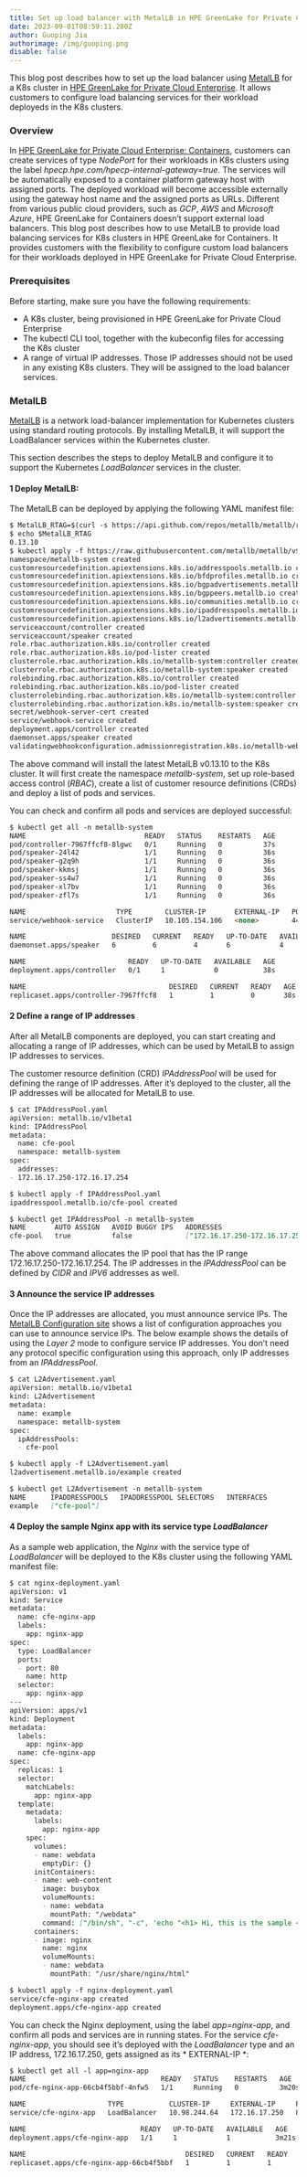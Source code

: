 ```yaml
---
title: Set up load balancer with MetalLB in HPE GreenLake for Private Cloud Enterprise
date: 2023-09-01T08:59:11.280Z
author: Guoping Jia
authorimage: /img/guoping.png
disable: false
---
```

This blog post describes how to set up the load balancer using [MetalLB](https://metallb.universe.tf/) for a K8s cluster in [HPE GreenLake for Private Cloud Enterprise](https://www.hpe.com/us/en/greenlake/private-cloud-enterprise.html). It allows customers to configure load balancing services for their workload deployeds in the K8s clusters. 


### Overview

In [HPE GreenLake for Private Cloud Enterprise: Containers](https://www.hpe.com/us/en/greenlake/containers.html), customers can create services of type *NodePort* for their workloads in K8s clusters using the label *hpecp.hpe.com/hpecp-internal-gateway=true*. The services will be automatically exposed to a container platform gateway host with assigned ports. The deployed workload will become accessible externally using the gateway host name and the assigned ports as URLs. Different from various public cloud providers, such as *GCP*, *AWS* and *Microsoft Azure*, HPE GreenLake for Containers doesn’t support external load balancers. This blog post describes how to use MetalLB to provide load balancing services for K8s clusters in HPE GreenLake for Containers. It provides customers with the flexibility to configure custom load balancers for their workloads deployed in HPE GreenLake for Private Cloud Enterprise.

### Prerequisites

Before starting, make sure you have the following requirements:
* A K8s cluster, being provisioned in HPE GreenLake for Private Cloud Enterprise
* The kubectl CLI tool, together with the kubeconfig files for accessing the K8s cluster
* A range of virtual IP addresses. Those IP addresses should not be used in any existing K8s clusters. They will be assigned to the load balancer services. 

### MetalLB

[MetalLB](https://metallb.universe.tf/) is a network load-balancer implementation for Kubernetes clusters using standard routing protocols. By installing MetalLB, it will support the LoadBalancer services within the Kubernetes cluster.  

This section describes the steps to deploy MetalLB and configure it to support the Kubernetes *LoadBalancer* services in the cluster.

#### 1 Deploy MetalLB:

The MetalLB can be deployed by applying the following YAML manifest file:

```markdown
$ MetalLB_RTAG=$(curl -s https://api.github.com/repos/metallb/metallb/releases/latest|grep tag_name|cut -d '"' -f 4|sed 's/v//')
$ echo $MetalLB_RTAG
0.13.10
$ kubectl apply -f https://raw.githubusercontent.com/metallb/metallb/v$MetalLB_RTAG/config/manifests/metallb-native.yaml
namespace/metallb-system created
customresourcedefinition.apiextensions.k8s.io/addresspools.metallb.io created
customresourcedefinition.apiextensions.k8s.io/bfdprofiles.metallb.io created
customresourcedefinition.apiextensions.k8s.io/bgpadvertisements.metallb.io created
customresourcedefinition.apiextensions.k8s.io/bgppeers.metallb.io created
customresourcedefinition.apiextensions.k8s.io/communities.metallb.io created
customresourcedefinition.apiextensions.k8s.io/ipaddresspools.metallb.io created
customresourcedefinition.apiextensions.k8s.io/l2advertisements.metallb.io created
serviceaccount/controller created
serviceaccount/speaker created
role.rbac.authorization.k8s.io/controller created
role.rbac.authorization.k8s.io/pod-lister created
clusterrole.rbac.authorization.k8s.io/metallb-system:controller created
clusterrole.rbac.authorization.k8s.io/metallb-system:speaker created
rolebinding.rbac.authorization.k8s.io/controller created
rolebinding.rbac.authorization.k8s.io/pod-lister created
clusterrolebinding.rbac.authorization.k8s.io/metallb-system:controller created
clusterrolebinding.rbac.authorization.k8s.io/metallb-system:speaker created
secret/webhook-server-cert created
service/webhook-service created
deployment.apps/controller created
daemonset.apps/speaker created
validatingwebhookconfiguration.admissionregistration.k8s.io/metallb-webhook-configuration created
```
The above command will install the latest MetalLB v0.13.10 to the K8s cluster. It will first create the namespace *metallb-system*, set up role-based access control (*RBAC*), create a list of customer resource definitions (CRDs) and deploy a list of pods and services.

You can check and confirm all pods and services are deployed successful:

```markdown
$ kubectl get all -n metallb-system 
NAME                             READY   STATUS    RESTARTS   AGE
pod/controller-7967ffcf8-8lgwc   0/1     Running   0          37s
pod/speaker-24l42                1/1     Running   0          36s
pod/speaker-g2q9h                1/1     Running   0          36s
pod/speaker-kkmsj                1/1     Running   0          36s
pod/speaker-ss4w7                1/1     Running   0          36s
pod/speaker-xl7bv                1/1     Running   0          36s
pod/speaker-zfl7s                1/1     Running   0          36s

NAME                      TYPE        CLUSTER-IP       EXTERNAL-IP   PORT(S)   AGE
service/webhook-service   ClusterIP   10.105.154.106   <none>        443/TCP   38s

NAME                     DESIRED   CURRENT   READY   UP-TO-DATE   AVAILABLE   NODE SELECTOR            AGE
daemonset.apps/speaker   6         6         4       6            4           kubernetes.io/os=linux   37s

NAME                         READY   UP-TO-DATE   AVAILABLE   AGE
deployment.apps/controller   0/1     1            0           38s

NAME                                   DESIRED   CURRENT   READY   AGE
replicaset.apps/controller-7967ffcf8   1         1         0       38s

```

#### 2 Define a range of IP addresses

After all MetalLB components are deployed, you can start creating and allocating a range of IP addresses, which can be used by MetalLB to assign IP addresses to services. 

The customer resource definition (CRD) *IPAddressPool* will be used for defining the range of IP addresses. After it’s deployed to the cluster, all the IP addresses will be allocated for MetalLB to use. 

```markdown
$ cat IPAddressPool.yaml 
apiVersion: metallb.io/v1beta1
kind: IPAddressPool
metadata:
  name: cfe-pool
  namespace: metallb-system
spec:
  addresses:
- 172.16.17.250-172.16.17.254

$ kubectl apply -f IPAddressPool.yaml 
ipaddresspool.metallb.io/cfe-pool created

$ kubectl get IPAddressPool -n metallb-system
NAME       AUTO ASSIGN   AVOID BUGGY IPS   ADDRESSES
cfe-pool   true          false             ["172.16.17.250-172.16.17.254"]
```

The above command allocates the IP pool that has the IP range 172.16.17.250-172.16.17.254. The IP addresses in the *IPAddressPool* can be defined by *CIDR* and *IPV6* addresses as well.

#### 3 Announce the service IP addresses

Once the IP addresses are allocated, you must announce service IPs. The [MetalLB Configuration site]( https://metallb.universe.tf/configuration/#announce-the-service-ips) shows a list of configuration approaches you can use to announce service IPs. The below example shows the details of using the *Layer 2* mode to configure service IP addresses. You don’t need any protocol specific configuration using this approach, only IP addresses from an *IPAddressPool*.

```markdown
$ cat L2Advertisement.yaml 
apiVersion: metallb.io/v1beta1
kind: L2Advertisement
metadata:
  name: example
  namespace: metallb-system
spec:
  ipAddressPools:
  - cfe-pool

$ kubectl apply -f L2Advertisement.yaml 
l2advertisement.metallb.io/example created

$ kubectl get L2Advertisement -n metallb-system
NAME      IPADDRESSPOOLS   IPADDRESSPOOL SELECTORS   INTERFACES
example   ["cfe-pool"]               
```

#### 4 Deploy the sample Nginx app with its service type _LoadBalancer_

As a sample web application, the *Nginx* with the service type of *LoadBalancer* will be deployed to the K8s cluster using the following YAML manifest file:

```markdown
$ cat nginx-deployment.yaml 
apiVersion: v1
kind: Service
metadata:
  name: cfe-nginx-app
  labels:
    app: nginx-app
spec:
  type: LoadBalancer
  ports:
  - port: 80
    name: http
  selector:
    app: nginx-app
---
apiVersion: apps/v1
kind: Deployment
metadata:
  labels:
    app: nginx-app
  name: cfe-nginx-app
spec:
  replicas: 1
  selector:
    matchLabels:
      app: nginx-app
  template:
    metadata:
      labels:
        app: nginx-app
    spec:
      volumes:
      - name: webdata
        emptyDir: {}
      initContainers:
      - name: web-content
        image: busybox
        volumeMounts:
        - name: webdata
          mountPath: "/webdata"
        command: ["/bin/sh", "-c", 'echo "<h1> Hi, this is the sample <font color=blue>Nginx App</font> deployed as the Load Balancer service type !</h1>" > /webdata/index.html']
      containers:
      - image: nginx
        name: nginx
        volumeMounts:
        - name: webdata
          mountPath: "/usr/share/nginx/html"

$ kubectl apply -f nginx-deployment.yaml 
service/cfe-nginx-app created
deployment.apps/cfe-nginx-app created
```

You can check the Nginx deployment, using the label *app=nginx-app*, and confirm all pods and services are in running states. For the service *cfe-nginx-app*, you should see it’s deployed with the *LoadBalancer* type and an IP address, 172.16.17.250, gets assigned as its * EXTERNAL-IP *:

```markdown
$ kubectl get all -l app=nginx-app
NAME                                 READY   STATUS    RESTARTS   AGE
pod/cfe-nginx-app-66cb4f5bbf-4nfw5   1/1     Running   0          3m20s

NAME                    TYPE           CLUSTER-IP     EXTERNAL-IP     PORT(S)        AGE
service/cfe-nginx-app   LoadBalancer   10.98.244.64   172.16.17.250   80:31631/TCP   3m22s

NAME                            READY   UP-TO-DATE   AVAILABLE   AGE
deployment.apps/cfe-nginx-app   1/1     1            1           3m21s

NAME                                       DESIRED   CURRENT   READY   AGE
replicaset.apps/cfe-nginx-app-66cb4f5bbf   1         1         1       3m22s
```
